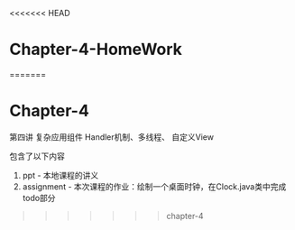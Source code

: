 <<<<<<< HEAD
# Chapter-4-HomeWork
=======
# Chapter-4
第四讲 复杂应用组件 Handler机制、多线程、 自定义View

包含了以下内容

1. ppt - 本地课程的讲义
2. assignment - 本次课程的作业：绘制一个桌面时钟，在Clock.java类中完成todo部分

>>>>>>> chapter-4
